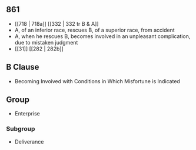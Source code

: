 ## 861
- [[718 | 718a]] [[332 | 332 tr B &amp; A]] 
- A, of an inferior race, rescues B, of a superior race, from accident
- A, when he rescues B, becomes involved in an unpleasant complication, due to mistaken judgment
- [[31]] [[282 | 282b]] 

## B Clause
- Becoming Invoived with Conditions in Which Misfortune is Indicated

## Group
- Enterprise

### Subgroup
- Deliverance

